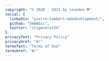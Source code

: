 ```yaml
---
copyright: "© 2020 - 2021 by lovedev ♥"
social: {
  linkedin: "pierre-lambert-webdevelopment/",
  github: "SHANbic",
  twitter: "itsgeneralUX"
}
privacyText: "Privacy Policy"
privacyHref: "#!"
termsText: "Terms of Use"
termsHref: "#!"
---
```

